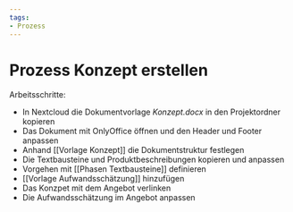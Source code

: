 ```yaml
---
tags:
- Prozess
---
```

# Prozess Konzept erstellen

Arbeitsschritte:
* In Nextcloud die Dokumentvorlage *Konzept.docx* in den Projektordner kopieren
* Das Dokument mit OnlyOffice öffnen und den Header und Footer anpassen
* Anhand [[Vorlage Konzept]] die Dokumentstruktur festlegen
* Die Textbausteine und Produktbeschreibungen kopieren und anpassen
* Vorgehen mit [[Phasen Textbausteine]] definieren
* [[Vorlage Aufwandsschätzung]] hinzufügen
* Das Konzpet mit dem Angebot verlinken
* Die Aufwandsschätzung im Angebot anpassen
